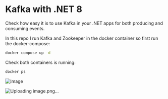 # Kafka with .NET 8
Check how easy it is to use Kafka in your .NET apps for both producing and consuming events.

In this repo I run Kafka and Zookeeper in the docker container so first run the docker-compose:
```bash
docker compose up -d
```
Check both containers is running:
```bash
docker ps
```
![image](https://github.com/user-attachments/assets/336206ca-17ce-4124-ba64-7414b7313738)


![Uploading image.png…]()



